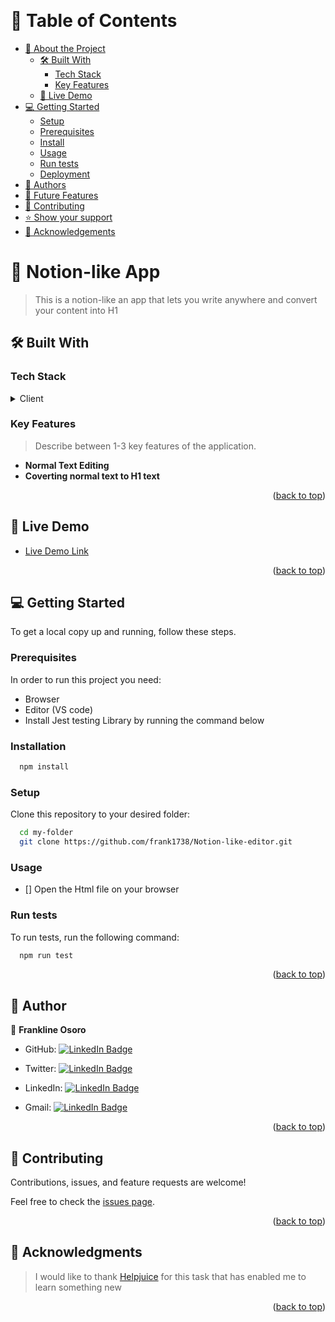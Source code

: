 <a name="readme-top"></a>

<!--
HOW TO USE:
This is an example of how you may give instructions on setting up your project locally.

Modify this file to match your project and remove sections that don't apply.

REQUIRED SECTIONS:
- Table of Contents
- About the Project
  - Built With
  - Live Demo
- Getting Started
- Authors
- Future Features
- Contributing
- Show your support
- Acknowledgements
- License

After you're finished please remove all the comments and instructions!
-->

<div align="center">

  <br/>

</div>

<!-- TABLE OF CONTENTS -->

# 📗 Table of Contents

- [📖 About the Project](#about-project)
  - [🛠 Built With](#built-with)
    - [Tech Stack](#tech-stack)
    - [Key Features](#key-features)
  - [🚀 Live Demo](#live-demo)
- [💻 Getting Started](#getting-started)
  - [Setup](#setup)
  - [Prerequisites](#prerequisites)
  - [Install](#install)
  - [Usage](#usage)
  - [Run tests](#run-tests)
  - [Deployment](#triangular_flag_on_post-deployment)
- [👥 Authors](#authors)
- [🔭 Future Features](#future-features)
- [🤝 Contributing](#contributing)
- [⭐️ Show your support](#support)
- [🙏 Acknowledgements](#acknowledgements)

<!-- PROJECT DESCRIPTION -->

# 📖 Notion-like App <a name="about-project"></a>

> This is a notion-like an app that lets you write anywhere and convert your content into H1

## 🛠 Built With <a name="built-with"></a>

### Tech Stack <a name="tech-stack"></a>

<details>
  <summary>Client</summary>
  <ul>
    <li>HTML</li>
    <li>CSS</li>
    <li>JavaScript</li>
    <li>Jest</li>
    <li>Linters</li>
  </ul>
</details>

<!-- Features -->

### Key Features <a name="key-features"></a>

> Describe between 1-3 key features of the application.

- **Normal Text Editing**
- **Coverting normal text to H1 text**

<p align="right">(<a href="#readme-top">back to top</a>)</p>

<!-- LIVE DEMO -->

## 🚀 Live Demo <a name="live-demo"></a>

- [Live Demo Link](https://yourdeployedapplicationlink.com)

<p align="right">(<a href="#readme-top">back to top</a>)</p>

<!-- GETTING STARTED -->

## 💻 Getting Started <a name="getting-started"></a>

To get a local copy up and running, follow these steps.

### Prerequisites

In order to run this project you need:

- Browser
- Editor (VS code)
- Install Jest testing Library by running the command below

### Installation

```sh
  npm install
```

### Setup

Clone this repository to your desired folder:

```sh
  cd my-folder
  git clone https://github.com/frank1738/Notion-like-editor.git
```

### Usage

- [] Open the Html file on your browser

### Run tests

To run tests, run the following command:

```sh
  npm run test
```

<p align="right">(<a href="#readme-top">back to top</a>)</p>

<!-- AUTHORS -->

## 👥 Author <a name="authors"></a>

👤 **Frankline Osoro**

- GitHub: [![LinkedIn Badge](https://img.shields.io/badge/-frank1738-black?logo=LinkedIn&logoColor=0A66C2&style=plastic)](https://github.com/frank1738)

- Twitter: [![LinkedIn Badge](https://img.shields.io/badge/-frank1738-black?logo=LinkedIn&logoColor=0A66C2&style=plastic)](https://twitter.com/frankhiggins08)

- LinkedIn: [![LinkedIn Badge](https://img.shields.io/badge/-frank1738-black?logo=LinkedIn&logoColor=0A66C2&style=plastic)](http://www.linkedin.com/in/frankline-osoro-b526ba18b)

- Gmail: [![LinkedIn Badge](https://img.shields.io/badge/-frank1738-black?logo=LinkedIn&logoColor=0A66C2&style=plastic)](mailto:franklineosoro08@gmail.com)

<p align="right">(<a href="#readme-top">back to top</a>)</p>

<!-- CONTRIBUTING -->

## 🤝 Contributing <a name="contributing"></a>

Contributions, issues, and feature requests are welcome!

Feel free to check the [issues page](../../issues/).

<p align="right">(<a href="#readme-top">back to top</a>)</p>

<!-- ACKNOWLEDGEMENTS -->

## 🙏 Acknowledgments <a name="acknowledgements"></a>

> I would like to thank [Helpjuice](http://www.helpjuice.com/?utm_source=linkedin&utm_medium=social) for this task that has enabled me to learn something new

<p align="right">(<a href="#readme-top">back to top</a>)</p>
